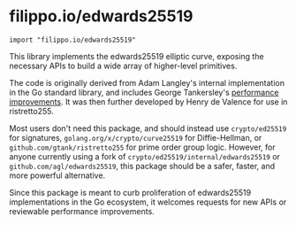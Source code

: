 # filippo.io/edwards25519

```
import "filippo.io/edwards25519"
```

This library implements the edwards25519 elliptic curve, exposing the necessary APIs to build a wide array of higher-level primitives.

The code is originally derived from Adam Langley's internal implementation in the Go standard library, and includes George Tankersley's [performance improvements](https://golang.org/cl/71950). It was then further developed by Henry de Valence for use in ristretto255.

Most users don't need this package, and should instead use `crypto/ed25519` for signatures, `golang.org/x/crypto/curve25519` for Diffie-Hellman, or `github.com/gtank/ristretto255` for prime order group logic. However, for anyone currently using a fork of `crypto/ed25519/internal/edwards25519` or `github.com/agl/edwards25519`, this package should be a safer, faster, and more powerful alternative.

Since this package is meant to curb proliferation of edwards25519 implementations in the Go ecosystem, it welcomes requests for new APIs or reviewable performance improvements.
